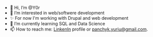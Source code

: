 - 👋 Hi, I’m @Y0r
- 👀 I’m interested in web/softwere development
- ✨ For now I'm working with Drupal and web development
- 🌱 I’m currently learning SQL and Data Science
- 📫 How to reach me: <a href="https://www.linkedin.com/in/yura-panchuk-54b7b117b/">LinkenIn</a> profile or panchyk.yuriu@gmail.com.
